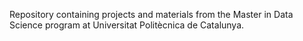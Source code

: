 Repository containing projects and materials from the Master in Data Science program at Universitat Politècnica de Catalunya.
